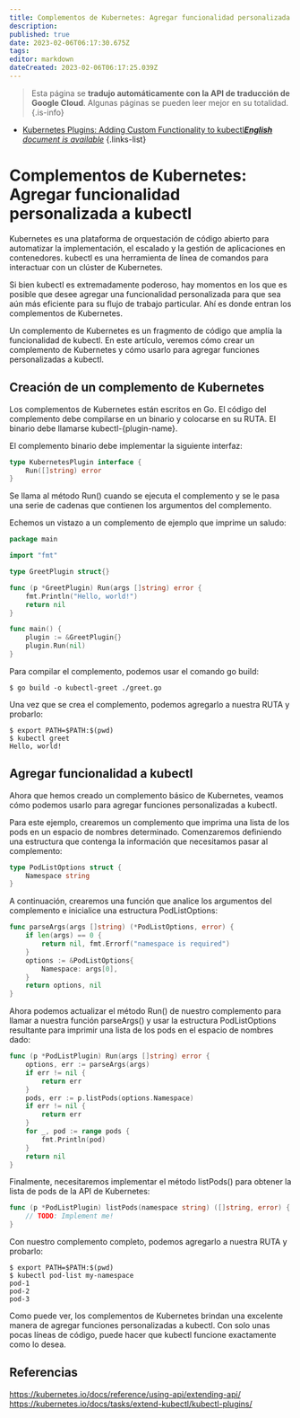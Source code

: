 ```yaml
---
title: Complementos de Kubernetes: Agregar funcionalidad personalizada a kubectl
description: 
published: true
date: 2023-02-06T06:17:30.675Z
tags: 
editor: markdown
dateCreated: 2023-02-06T06:17:25.039Z
---
```


> Esta página se **tradujo automáticamente con la API de traducción de Google Cloud**.
Algunas páginas se pueden leer mejor en su totalidad.{.is-info}



- [Kubernetes Plugins: Adding Custom Functionality to kubectl***English** document is available*](/en/Knowledge-base/Kubernetes/kubernetes-plugins-adding-custom-functionality-to-kubectl)
{.links-list}


# Complementos de Kubernetes: Agregar funcionalidad personalizada a kubectl

Kubernetes es una plataforma de orquestación de código abierto para automatizar la implementación, el escalado y la gestión de aplicaciones en contenedores. kubectl es una herramienta de línea de comandos para interactuar con un clúster de Kubernetes.

Si bien kubectl es extremadamente poderoso, hay momentos en los que es posible que desee agregar una funcionalidad personalizada para que sea aún más eficiente para su flujo de trabajo particular. Ahí es donde entran los complementos de Kubernetes.

Un complemento de Kubernetes es un fragmento de código que amplía la funcionalidad de kubectl. En este artículo, veremos cómo crear un complemento de Kubernetes y cómo usarlo para agregar funciones personalizadas a kubectl.

## Creación de un complemento de Kubernetes

Los complementos de Kubernetes están escritos en Go. El código del complemento debe compilarse en un binario y colocarse en su RUTA. El binario debe llamarse kubectl-{plugin-name}.

El complemento binario debe implementar la siguiente interfaz:

```go
type KubernetesPlugin interface {
	Run([]string) error
}
```

Se llama al método Run() cuando se ejecuta el complemento y se le pasa una serie de cadenas que contienen los argumentos del complemento.

Echemos un vistazo a un complemento de ejemplo que imprime un saludo:

```go
package main

import "fmt"

type GreetPlugin struct{}

func (p *GreetPlugin) Run(args []string) error {
	fmt.Println("Hello, world!")
	return nil
}

func main() {
	plugin := &GreetPlugin{}
	plugin.Run(nil)
}
```

Para compilar el complemento, podemos usar el comando go build:

```
$ go build -o kubectl-greet ./greet.go
```

Una vez que se crea el complemento, podemos agregarlo a nuestra RUTA y probarlo:

```
$ export PATH=$PATH:$(pwd)
$ kubectl greet
Hello, world!
```

## Agregar funcionalidad a kubectl

Ahora que hemos creado un complemento básico de Kubernetes, veamos cómo podemos usarlo para agregar funciones personalizadas a kubectl.

Para este ejemplo, crearemos un complemento que imprima una lista de los pods en un espacio de nombres determinado. Comenzaremos definiendo una estructura que contenga la información que necesitamos pasar al complemento:

```go
type PodListOptions struct {
	Namespace string
}
```

A continuación, crearemos una función que analice los argumentos del complemento e inicialice una estructura PodListOptions:

```go
func parseArgs(args []string) (*PodListOptions, error) {
	if len(args) == 0 {
		return nil, fmt.Errorf("namespace is required")
	}
	options := &PodListOptions{
		Namespace: args[0],
	}
	return options, nil
}
```

Ahora podemos actualizar el método Run() de nuestro complemento para llamar a nuestra función parseArgs() y usar la estructura PodListOptions resultante para imprimir una lista de los pods en el espacio de nombres dado:

```go
func (p *PodListPlugin) Run(args []string) error {
	options, err := parseArgs(args)
	if err != nil {
		return err
	}
	pods, err := p.listPods(options.Namespace)
	if err != nil {
		return err
	}
	for _, pod := range pods {
		fmt.Println(pod)
	}
	return nil
}
```

Finalmente, necesitaremos implementar el método listPods() para obtener la lista de pods de la API de Kubernetes:

```go
func (p *PodListPlugin) listPods(namespace string) ([]string, error) {
	// TODO: Implement me!
}
```

Con nuestro complemento completo, podemos agregarlo a nuestra RUTA y probarlo:

```
$ export PATH=$PATH:$(pwd)
$ kubectl pod-list my-namespace
pod-1
pod-2
pod-3
```

Como puede ver, los complementos de Kubernetes brindan una excelente manera de agregar funciones personalizadas a kubectl. Con solo unas pocas líneas de código, puede hacer que kubectl funcione exactamente como lo desea.

## Referencias

https://kubernetes.io/docs/reference/using-api/extending-api/
https://kubernetes.io/docs/tasks/extend-kubectl/kubectl-plugins/